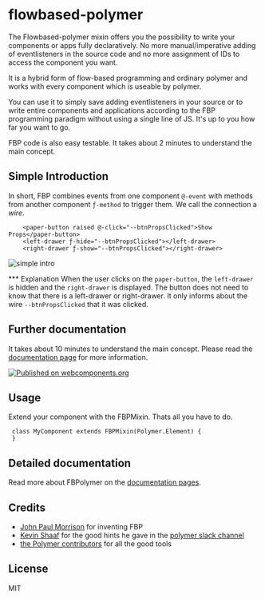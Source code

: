 # flowbased-polymer

The Flowbased-polymer mixin offers you the possibility to write your components or apps fully declaratively. No more manual/imperative adding of eventlisteners in the source code and no more assignment of IDs to access the component you want.

It is a hybrid form of flow-based programming and ordinary polymer and works with every component which is useable by polymer.

You can use it to simply save adding eventlisteners in your source or to write entire components and applications according to the FBP programming paradigm without using a single line of JS. It's up to you how far you want to go.

FBP code is also easy testable. It takes about 2 minutes to understand the main concept.


## Simple Introduction
In short, FBP combines events from one component `@-event` with methods from another component `ƒ-method` to trigger them. We call the connection a *wire*.

```
    <paper-button raised @-click="--btnPropsClicked">Show Props</paper-button>
    <left-drawer ƒ-hide="--btnPropsClicked"></left-drawer>
    <right-drawer ƒ-show="--btnPropsClicked"></right-drawer>
```

![simple intro](https://veith.github.io/flowbased-polymer/images/short-intro.png)

*** Explanation
When the user clicks on the `paper-button`, the `left-drawer` is hidden and the `right-drawer` is displayed.
The button does not need to know that there is a left-drawer or right-drawer. It only informs about the wire `--btnPropsClicked` that it was clicked.



## Further documentation
It takes about 10 minutes to understand the main concept.
Please read the [documentation page](https://veith.github.io/flowbased-polymer/) for more information.


[![Published on webcomponents.org](https://img.shields.io/badge/webcomponents.org-published-blue.svg)](https://www.webcomponents.org/element/veith/flowbased-polymer)


## Usage
Extend your component with the FBPMixin. Thats all you have to do.

```
 class MyComponent extends FBPMixin(Polymer.Element) {
 }
```

## Detailed documentation
Read more about FBPolymer on the  [documentation pages](https://veith.github.io/flowbased-polymer/).




## Credits

* [John Paul Morrison](http://www.jpaulmorrison.com/) for inventing FBP
* [Kevin Shaaf](https://github.com/kevinpschaaf) for the good hints he gave in the [polymer slack channel](polymer.slack.com)
* [the Polymer contributors](https://github.com/orgs/Polymer/people) for all the good tools

## License

MIT

